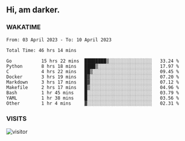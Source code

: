 ## Hi, am darker.

### WAKATIME

<!--START_SECTION:waka-->

```text
From: 03 April 2023 - To: 10 April 2023

Total Time: 46 hrs 14 mins

Go           15 hrs 22 mins  ████████▒░░░░░░░░░░░░░░░░   33.24 %
Python       8 hrs 18 mins   ████▒░░░░░░░░░░░░░░░░░░░░   17.97 %
C            4 hrs 22 mins   ██▒░░░░░░░░░░░░░░░░░░░░░░   09.45 %
Docker       3 hrs 19 mins   █▓░░░░░░░░░░░░░░░░░░░░░░░   07.20 %
Markdown     3 hrs 17 mins   █▓░░░░░░░░░░░░░░░░░░░░░░░   07.12 %
Makefile     2 hrs 17 mins   █▒░░░░░░░░░░░░░░░░░░░░░░░   04.96 %
Bash         1 hr 45 mins    █░░░░░░░░░░░░░░░░░░░░░░░░   03.79 %
YAML         1 hr 38 mins    █░░░░░░░░░░░░░░░░░░░░░░░░   03.56 %
Other        1 hr 4 mins     ▓░░░░░░░░░░░░░░░░░░░░░░░░   02.31 %
```

<!--END_SECTION:waka-->

### VISITS
<!-- i should probably build this when i will have some time -->
![visitor](https://profile-counter.glitch.me/sanix-darker/count.svg)
